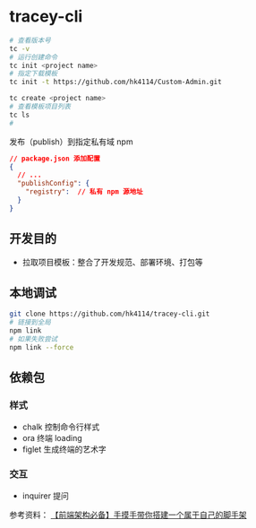# tracey-cli

```sh
# 查看版本号
tc -v 
# 运行创建命令
tc init <project name>
# 指定下载模板
tc init -t https://github.com/hk4114/Custom-Admin.git

tc create <project name>
# 查看模板项目列表
tc ls
# 
```

发布（publish）到指定私有域 npm

```json
// package.json 添加配置
{
  // ...
  "publishConfig": {
    "registry":  // 私有 npm 源地址
  }
}
```

## 开发目的
- 拉取项目模板：整合了开发规范、部署环境、打包等


## 本地调试
```sh
git clone https://github.com/hk4114/tracey-cli.git
# 链接到全局
npm link
# 如果失败尝试 
npm link --force
```

## 依赖包

### 样式
- chalk 控制命令行样式
- ora 终端 loading
- figlet 生成终端的艺术字

### 交互
- inquirer 提问


参考资料：
[【前端架构必备】手摸手带你搭建一个属于自己的脚手架](https://juejin.cn/post/7077717940941881358)